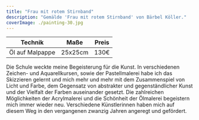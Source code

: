 ```yaml
---
title: "Frau mit rotem Stirnband"
description: "Gemälde 'Frau mit rotem Stirnband' von Bärbel Köller."
coverImage: ./painting-30.jpg
---
```


| Technik         | Maße    | Preis |
|-----------------|---------|-------|
| Öl auf Malpappe | 25x25cm | 130€  |


Die Schule weckte meine Begeisterung für die Kunst. In verschiedenen Zeichen- und Aquarellkursen, sowie der Pastellmalerei habe ich das Skizzieren gelernt und mich mehr und mehr mit dem Zusammenspiel von Licht und Farbe, dem Gegensatz von abstrakter und gegenständlicher Kunst und der Vielfalt der Farben auseinander gesetzt. Die zahlreichen Möglichkeiten der Acrylmalerei und die Schönheit der Ölmalerei begeistern mich immer wieder neu. Verschiedene Künstlerinnen haben mich auf diesem Weg in den vergangenen zwanzig Jahren angeregt und gefördert.